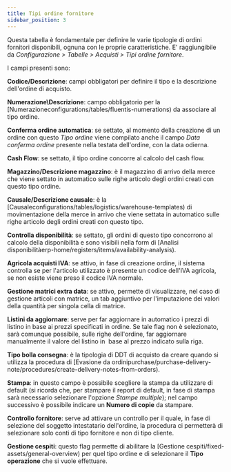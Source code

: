 ```yaml
---
title: Tipi ordine fornitore
sidebar_position: 3
---
```


Questa tabella è fondamentale per definire le varie tipologie di ordini fornitori disponibili, ognuna con le proprie caratteristiche. E' raggiungibile da *Configurazione > Tabelle > Acquisti > Tipi ordine fornitore*.   

I campi presenti sono:    

**Codice/Descrizione**: campi obbligatori per definire il tipo e la descrizione dell'ordine di acquisto.

**Numerazione\Descrizione**: campo obbligatorio per la [Numerazioneconfigurations/tables/fluentis-numerations) da associare al tipo ordine.

**Conferma ordine automatica**: se settato, al momento della creazione di un ordine con questo *Tipo ordine* viene compilato anche il campo *Data conferma ordine* presente nella testata dell'ordine, con la data odierna.

**Cash Flow**: se settato, il tipo ordine concorre al calcolo del cash flow.

**Magazzino/Descrizione magazzino**: è il magazzino di arrivo della merce che viene settato in automatico sulle righe articolo degli ordini creati con questo tipo ordine.

**Causale/Descrizione causale**: è la [Causaleconfigurations/tables/logistics/warehouse-templates) di movimentazione della merce in arrivo che viene settata in automatico sulle righe articolo degli ordini creati con questo tipo.

**Controlla disponibilità**: se settato, gli ordini di questo tipo concorrono al calcolo della disponibilità e sono visibili nella form di [Analisi disponibilitàerp-home/registers/items/availability-analysis).

**Agricola acquisti IVA**: se attivo, in fase di creazione ordine, il sistema controlla se per l'articolo utilizzato è presente un codice dell'IVA agricola, se non esiste viene preso il codice IVA normale.

**Gestione matrici extra data**: se attivo, permette di visualizzare, nel caso di gestione articoli con matrice, un tab aggiuntivo per l'imputazione dei valori della quantità per singola cella di matrice.

**Listini da aggiornare**: serve per far aggiornare in automatico i prezzi di listino in base ai prezzi specificati in ordine. Se tale flag non è selezionato, sarà comunque possibile, sulle righe dell'ordine, far aggiornare manualmente il valore del listino in  base al prezzo indicato sulla riga.

**Tipo bolla consegna**: è la tipologia di DDT di acquisto da creare quando si utilizza la procedura di [Evasione da ordinipurchase/purchase-delivery-note/procedures/create-delivery-notes-from-orders).

**Stampa**: in questo campo è possibile scegliere la stampa da utilizzare di default (si ricorda che, per stampare il report di default, in fase di stampa sarà necessario selezionare l'opzione *Stampe multiple*); nel campo successivo è possibile indicare un **Numero di copie** da stampare.    

**Controllo fornitore**: serve ad attivare un controllo per il quale, in fase di selezione del soggetto intestatario dell'ordine, la procedura ci permetterà di selezionare solo conti di tipo fornitore e non di tipo cliente.      

**Gestione cespiti**: questo flag permette di abilitare la [Gestione cespiti/fixed-assets/general-overview) per quel tipo ordine e di selezionare il **Tipo operazione** che si vuole effettuare.